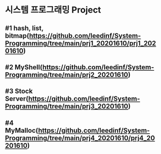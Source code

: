# 시스템 프로그래밍 Project 

## #1 hash, list, bitmap(https://github.com/leedinf/System-Programming/tree/main/prj1_20201610/prj1_20201610)
## #2 MyShell(https://github.com/leedinf/System-Programming/tree/main/prj2_20201610)
## #3 Stock Server(https://github.com/leedinf/System-Programming/tree/main/prj3_20201610)
## #4 MyMalloc(https://github.com/leedinf/System-Programming/tree/main/prj4_20201610/prj4_20201610)
